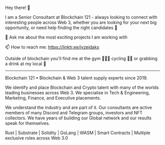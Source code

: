 Hey there! 👋

I am a Senior Consultant at Blockchain 121 - always looking to connect with interesting people across Web 3, whether you are looking for your next big opportunity, or need help finding the right candidates 👯 


💬 Ask me about the most exciting projects I am working with

📫 How to reach me: https://linktr.ee/jvzeidaks


Outside of blockchain you'll find me at the gym 🏋🏽‍♂ cycling 🚴‍♂️ or grabbing a drink at my local 🍺

-------------------------------------------------------------------------------------------------------------------------------------------------------------------------

Blockchain 121 • Blockchain & Web 3 talent supply experts since 2019. 

We identify and place Blockchain and Crypto talent with many of the worlds leading businesses across Web 3. We specialise in Tech & Engineering, Marketing, Finance, and Executive placements. 

We understand the industry and are part of it. Our consultants are active members of many Discord and Telegram groups, investors and NFT collectors. We have years of building our Global network and our results speak for themselves.

Rust | Substrate | Solidity | GoLang | WASM | Smart Contracts | Multiple exclusive roles across Web 3.0
